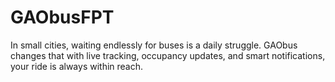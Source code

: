 # GAObusFPT
In small cities, waiting endlessly for buses is a daily struggle. GAObus changes that with live tracking, occupancy updates, and smart notifications, your ride is always within reach.
